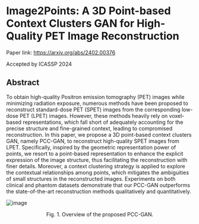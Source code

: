 # Image2Points: A 3D Point-based Context Clusters GAN for High-Quality PET Image Reconstruction
Paper link: https://arxiv.org/abs/2402.00376

Accepted by ICASSP 2024
## Abstract 
To obtain high-quality Positron emission tomography (PET) images while minimizing radiation exposure, numerous methods have been proposed to reconstruct standard-dose PET (SPET) images from the corresponding low-dose PET (LPET) images. However, these methods heavily rely on voxel-based representations, which fall short of adequately accounting for the precise structure and fine-grained context, leading to compromised reconstruction. In this paper, we propose a 3D point-based context clusters GAN, namely PCC-GAN, to reconstruct high-quality SPET images from LPET. Specifically, inspired by the geometric representation power of points, we resort to a point-based representation to enhance the explicit expression of the image structure, thus facilitating the reconstruction with finer details. Moreover, a context clustering strategy is applied to explore the contextual relationships among points, which mitigates the ambiguities of small structures in the reconstructed images. Experiments on both clinical and phantom datasets demonstrate that our PCC-GAN outperforms the state-of-the-art reconstruction methods qualitatively and quantitatively. 

![image](https://github.com/gluucose/PCCGAN/assets/55613873/0726d007-e6b9-4234-8b6f-1ec45dd076eb)
<p align="center">Fig. 1. Overview of the proposed PCC-GAN.</p>


